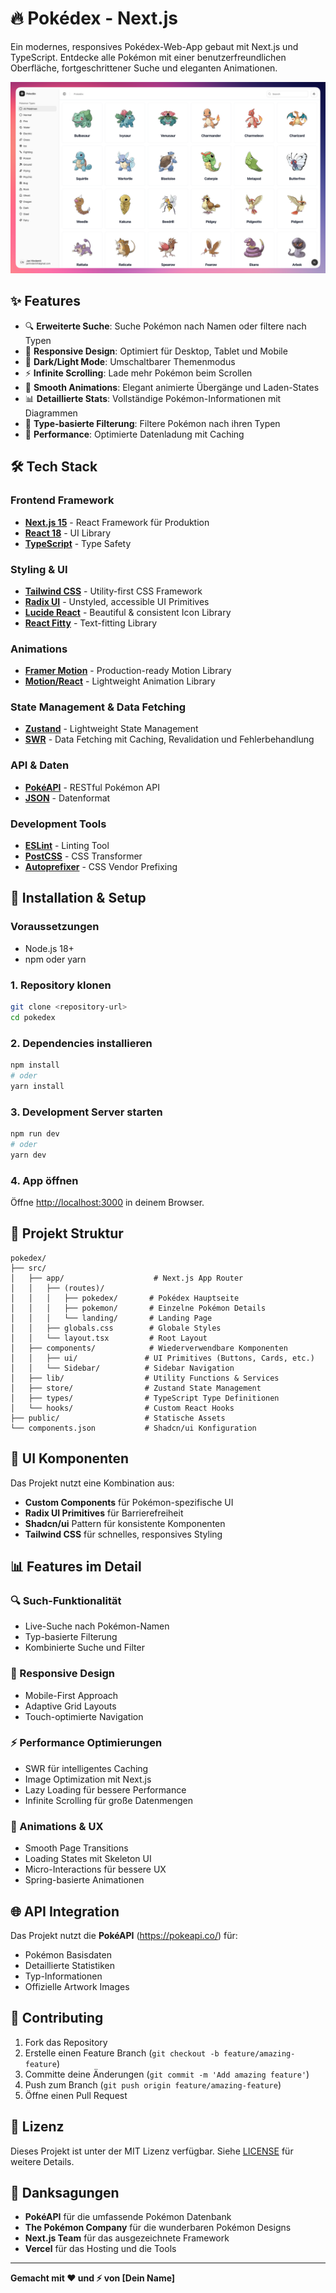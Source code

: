 # 🔥 Pokédex - Next.js

Ein modernes, responsives Pokédex-Web-App gebaut mit Next.js und TypeScript. Entdecke alle Pokémon mit einer benutzerfreundlichen Oberfläche, fortgeschrittener Suche und eleganten Animationen.

![Pokédex Preview](public/img/screenshot.png)

## ✨ Features

- 🔍 **Erweiterte Suche**: Suche Pokémon nach Namen oder filtere nach Typen
- 📱 **Responsive Design**: Optimiert für Desktop, Tablet und Mobile
- 🌙 **Dark/Light Mode**: Umschaltbarer Themenmodus
- ⚡ **Infinite Scrolling**: Lade mehr Pokémon beim Scrollen
- 🎨 **Smooth Animations**: Elegant animierte Übergänge und Laden-States
- 📊 **Detaillierte Stats**: Vollständige Pokémon-Informationen mit Diagrammen
- 🎯 **Type-basierte Filterung**: Filtere Pokémon nach ihren Typen
- 🚀 **Performance**: Optimierte Datenladung mit Caching

## 🛠️ Tech Stack

### **Frontend Framework**

- **[Next.js 15](https://nextjs.org/)** - React Framework für Produktion
- **[React 18](https://reactjs.org/)** - UI Library
- **[TypeScript](https://www.typescriptlang.org/)** - Type Safety

### **Styling & UI**

- **[Tailwind CSS](https://tailwindcss.com/)** - Utility-first CSS Framework
- **[Radix UI](https://www.radix-ui.com/)** - Unstyled, accessible UI Primitives
- **[Lucide React](https://lucide.dev/)** - Beautiful & consistent Icon Library
- **[React Fitty](https://github.com/wix/react-fitty)** - Text-fitting Library

### **Animations**

- **[Framer Motion](https://www.framer.com/motion/)** - Production-ready Motion Library
- **[Motion/React](https://motion.dev/)** - Lightweight Animation Library

### **State Management & Data Fetching**

- **[Zustand](https://github.com/pmndrs/zustand)** - Lightweight State Management
- **[SWR](https://swr.vercel.app/)** - Data Fetching mit Caching, Revalidation und Fehlerbehandlung

### **API & Daten**

- **[PokéAPI](https://pokeapi.co/)** - RESTful Pokémon API
- **[JSON](https://www.json.org/)** - Datenformat

### **Development Tools**

- **[ESLint](https://eslint.org/)** - Linting Tool
- **[PostCSS](https://postcss.org/)** - CSS Transformer
- **[Autoprefixer](https://github.com/postcss/autoprefixer)** - CSS Vendor Prefixing

## 🚀 Installation & Setup

### Voraussetzungen

- Node.js 18+
- npm oder yarn

### 1. Repository klonen

```bash
git clone <repository-url>
cd pokedex
```

### 2. Dependencies installieren

```bash
npm install
# oder
yarn install
```

### 3. Development Server starten

```bash
npm run dev
# oder
yarn dev
```

### 4. App öffnen

Öffne [http://localhost:3000](http://localhost:3000) in deinem Browser.

## 📁 Projekt Struktur

```
pokedex/
├── src/
│   ├── app/                    # Next.js App Router
│   │   ├── (routes)/
│   │   │   ├── pokedex/       # Pokédex Hauptseite
│   │   │   ├── pokemon/       # Einzelne Pokémon Details
│   │   │   └── landing/       # Landing Page
│   │   ├── globals.css        # Globale Styles
│   │   └── layout.tsx         # Root Layout
│   ├── components/            # Wiederverwendbare Komponenten
│   │   ├── ui/               # UI Primitives (Buttons, Cards, etc.)
│   │   └── Sidebar/          # Sidebar Navigation
│   ├── lib/                  # Utility Functions & Services
│   ├── store/                # Zustand State Management
│   ├── types/                # TypeScript Type Definitionen
│   └── hooks/                # Custom React Hooks
├── public/                   # Statische Assets
└── components.json           # Shadcn/ui Konfiguration
```

## 🎨 UI Komponenten

Das Projekt nutzt eine Kombination aus:

- **Custom Components** für Pokémon-spezifische UI
- **Radix UI Primitives** für Barrierefreiheit
- **Shadcn/ui** Pattern für konsistente Komponenten
- **Tailwind CSS** für schnelles, responsives Styling

## 📊 Features im Detail

### 🔍 Such-Funktionalität

- Live-Suche nach Pokémon-Namen
- Typ-basierte Filterung
- Kombinierte Suche und Filter

### 📱 Responsive Design

- Mobile-First Approach
- Adaptive Grid Layouts
- Touch-optimierte Navigation

### ⚡ Performance Optimierungen

- SWR für intelligentes Caching
- Image Optimization mit Next.js
- Lazy Loading für bessere Performance
- Infinite Scrolling für große Datenmengen

### 🎨 Animations & UX

- Smooth Page Transitions
- Loading States mit Skeleton UI
- Micro-Interactions für bessere UX
- Spring-basierte Animationen

## 🌐 API Integration

Das Projekt nutzt die **PokéAPI** (https://pokeapi.co/) für:

- Pokémon Basisdaten
- Detaillierte Statistiken
- Typ-Informationen
- Offizielle Artwork Images

## 🤝 Contributing

1. Fork das Repository
2. Erstelle einen Feature Branch (`git checkout -b feature/amazing-feature`)
3. Committe deine Änderungen (`git commit -m 'Add amazing feature'`)
4. Push zum Branch (`git push origin feature/amazing-feature`)
5. Öffne einen Pull Request

## 📄 Lizenz

Dieses Projekt ist unter der MIT Lizenz verfügbar. Siehe [LICENSE](LICENSE) für weitere Details.

## 🙏 Danksagungen

- **PokéAPI** für die umfassende Pokémon Datenbank
- **The Pokémon Company** für die wunderbaren Pokémon Designs
- **Next.js Team** für das ausgezeichnete Framework
- **Vercel** für das Hosting und die Tools

---

**Gemacht mit ❤️ und ⚡ von [Dein Name]**

